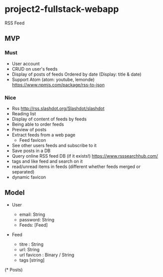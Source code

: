# project2-fullstack-webapp

RSS Feed

## MVP

### Must

* User account
* CRUD on user's feeds
* Display of posts of feeds Ordered by date (Display: title & date)
* Support Atom (atom: youtube, lemonde) https://www.npmjs.com/package/rss-to-json

### Nice

* Rss http://rss.slashdot.org/Slashdot/slashdot
* Reading list
* Display of content of feeds by feeds
* Being able to order feeds
* Preview of posts
* Extract feeds from a web page
    * Feed favicon
* See other users feeds and subscribe to it
* Save posts in a DB
* Query online RSS feed DB (if it exists!) https://www.rsssearchhub.com/
* tags and like feed and search on it
* read/unread items in feeds (different whether feeds merged or separated)
* dynamic favicon

## Model

* User
    * email: String
    * password: String
    * Feeds: [Feed]

* Feed
    * titre : String
    * url: String
    * url favicon : Binary / String
    * tags [string]

(* Posts)

<link rel="stylesheet" href="https://cdn.jsdelivr.net/npm/@picocss/pico@1/css/pico.min.css">